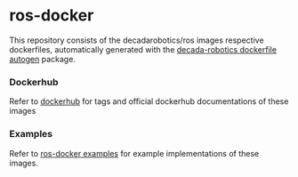 # ros-docker
This repository consists of the decadarobotics/ros images respective dockerfiles, automatically generated with the [decada-robotics dockerfile autogen](https://github.com/siot-decada-robotics/docker-autogens.git) package.

### Dockerhub
Refer to [dockerhub](https://hub.docker.com/r/decadarobotics/ros) for tags and official dockerhub documentations of these images

### Examples
Refer to [ros-docker examples](https://github.com/siot-decada-robotics/ros-docker-examples.git) for example implementations of these images.

